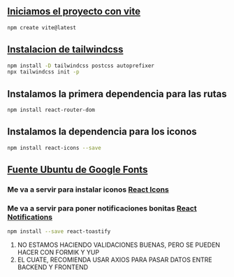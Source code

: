 ## [Iniciamos el proyecto con vite](https://vitejs.dev/guide/)
```bash
npm create vite@latest
```

## [Instalacion de tailwindcss](https://tailwindcss.com/docs/guides/vite/)

```bash
npm install -D tailwindcss postcss autoprefixer
npx tailwindcss init -p
```

## Instalamos la primera dependencia para las rutas
```bash
npm install react-router-dom
```

## Instalamos la dependencia para los iconos
```bash
npm install react-icons --save
```

## [Fuente Ubuntu de Google Fonts](https://fonts.google.com/specimen/Ubuntu)

### Me va a servir para instalar iconos [React Icons](https://react-icons.github.io/react-icons/icons?name=ri)


### Me va a servir para poner notificaciones bonitas [React Notifications](https://fkhadra.github.io/react-toastify/introduction)
```bash
npm install --save react-toastify
```



1. NO ESTAMOS HACIENDO VALIDACIONES BUENAS, PERO SE PUEDEN HACER CON FORMIK Y YUP
2. EL CUATE, RECOMIENDA USAR AXIOS PARA PASAR DATOS ENTRE BACKEND Y FRONTEND
